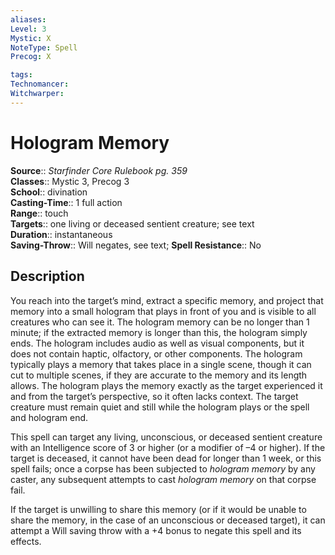 ```yaml
---
aliases: 
Level: 3
Mystic: X
NoteType: Spell
Precog: X

tags: 
Technomancer: 
Witchwarper: 
---
```


# Hologram Memory

**Source**:: _Starfinder Core Rulebook pg. 359_  
**Classes**:: Mystic 3, Precog 3  
**School**:: divination  
**Casting-Time**:: 1 full action  
**Range**:: touch  
**Targets**:: one living or deceased sentient creature; see text  
**Duration**:: instantaneous  
**Saving-Throw**:: Will negates, see text;
**Spell Resistance**:: No

## Description

You reach into the target’s mind, extract a specific memory, and project that memory into a small hologram that plays in front of you and is visible to all creatures who can see it. The hologram memory can be no longer than 1 minute; if the extracted memory is longer than this, the hologram simply ends. The hologram includes audio as well as visual components, but it does not contain haptic, olfactory, or other components. The hologram typically plays a memory that takes place in a single scene, though it can cut to multiple scenes, if they are accurate to the memory and its length allows. The hologram plays the memory exactly as the target experienced it and from the target’s perspective, so it often lacks context. The target creature must remain quiet and still while the hologram plays or the spell and hologram end.

This spell can target any living, unconscious, or deceased sentient creature with an Intelligence score of 3 or higher (or a modifier of –4 or higher). If the target is deceased, it cannot have been dead for longer than 1 week, or this spell fails; once a corpse has been subjected to _hologram memory_ by any caster, any subsequent attempts to cast _hologram memory_ on that corpse fail.

If the target is unwilling to share this memory (or if it would be unable to share the memory, in the case of an unconscious or deceased target), it can attempt a Will saving throw with a +4 bonus to negate this spell and its effects.
